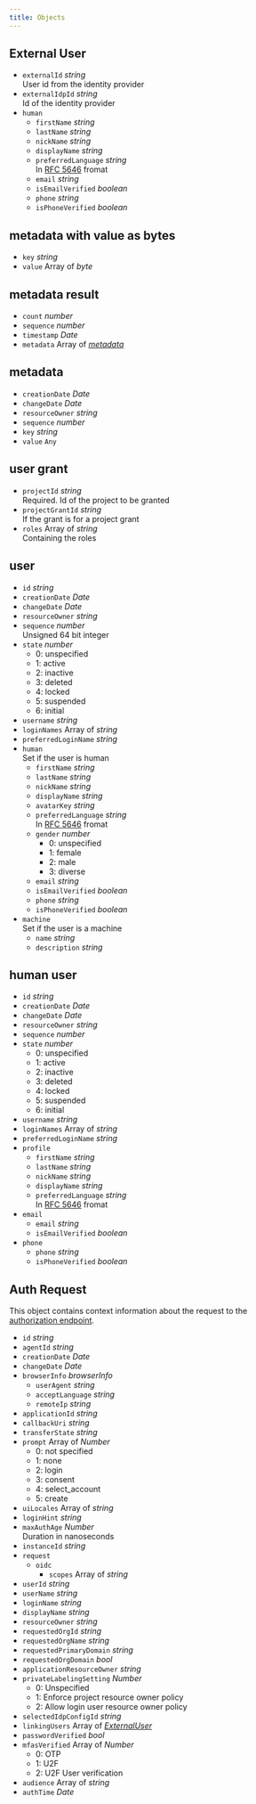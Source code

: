 ```yaml
---
title: Objects
---
```


## External User

- `externalId` *string*  
  User id from the identity provider
- `externalIdpId` *string*  
  Id of the identity provider
- `human`
  - `firstName` *string*
  - `lastName` *string*
  - `nickName` *string*
  - `displayName` *string*
  - `preferredLanguage` *string*  
    In [RFC 5646](https://www.rfc-editor.org/rfc/rfc5646) fromat
  - `email` *string*
  - `isEmailVerified` *boolean*
  - `phone` *string*
  - `isPhoneVerified` *boolean*

## metadata with value as bytes

- `key` *string*
- `value` Array of *byte*

## metadata result

- `count` *number*
- `sequence` *number*
- `timestamp` *Date*
- `metadata` Array of [*metadata*](#metadata)

## metadata

- `creationDate` *Date*
- `changeDate` *Date*
- `resourceOwner` *string*
- `sequence` *number*
- `key` *string*
- `value` `Any`

## user grant

- `projectId` *string*  
  Required. Id of the project to be granted
- `projectGrantId` *string*  
  If the grant is for a project grant
- `roles` Array of *string*  
  Containing the roles

## user

- `id` *string*
- `creationDate` *Date*
- `changeDate` *Date*
- `resourceOwner` *string*
- `sequence` *number*  
  Unsigned 64 bit integer
- `state` *number*  
  <ul><li>0: unspecified</li><li>1: active</li><li>2: inactive</li><li>3: deleted</li><li>4: locked</li><li>5: suspended</li><li>6: initial</li></ul>
- `username` *string*
- `loginNames` Array of *string*
- `preferredLoginName` *string*
- `human`  
  Set if the user is human
  - `firstName` *string*
  - `lastName` *string*
  - `nickName` *string*
  - `displayName` *string*
  - `avatarKey` *string*
  - `preferredLanguage` *string*  
    In [RFC 5646](https://www.rfc-editor.org/rfc/rfc5646) fromat
  - `gender` *number*  
    <ul><li>0: unspecified</li><li>1: female</li><li>2: male</li><li>3: diverse</li></ul>
  - `email` *string*
  - `isEmailVerified` *boolean*
  - `phone` *string*
  - `isPhoneVerified` *boolean*
- `machine`  
  Set if the user is a machine
  - `name` *string*
  - `description` *string*

## human user

- `id` *string*
- `creationDate` *Date*
- `changeDate` *Date*
- `resourceOwner` *string*
- `sequence` *number*
- `state` *number*  
  <ul><li>0: unspecified</li><li>1: active</li><li>2: inactive</li><li>3: deleted</li><li>4: locked</li><li>5: suspended</li><li>6: initial</li></ul>
- `username` *string*
- `loginNames` Array of *string*
- `preferredLoginName` *string*
- `profile`
  - `firstName` *string*
  - `lastName` *string*
  - `nickName` *string*
  - `displayName` *string*
  - `preferredLanguage` *string*  
    In [RFC 5646](https://www.rfc-editor.org/rfc/rfc5646) fromat
- `email`
  - `email` *string*
  - `isEmailVerified` *boolean*
- `phone`
  - `phone` *string*
  - `isPhoneVerified` *boolean*

## Auth Request

This object contains context information about the request to the [authorization endpoint](/docs/apis/openidoauth/endpoints#authorization_endpoint).

- `id` *string*
- `agentId` *string*
- `creationDate` *Date*
- `changeDate` *Date*
- `browserInfo` *browserInfo*
  - `userAgent` *string*
  - `acceptLanguage` *string*
  - `remoteIp` *string*
- `applicationId` *string*
- `callbackUri` *string*
- `transferState` *string*
- `prompt` Array of *Number*  
   <ul><li>0: not specified</li><li>1: none</li><li>2: login</li><li>3: consent</li><li>4: select_account</li><li>5: create</li></ul>
- `uiLocales` Array of *string*
- `loginHint` *string*
- `maxAuthAge` *Number*  
  Duration in nanoseconds
- `instanceId` *string*
- `request`
  - `oidc`
    - `scopes` Array of *string*
- `userId` *string*
- `userName` *string*
- `loginName` *string*
- `displayName` *string*
- `resourceOwner` *string*
- `requestedOrgId` *string*
- `requestedOrgName` *string*
- `requestedPrimaryDomain` *string*
- `requestedOrgDomain` *bool*
- `applicationResourceOwner` *string*
- `privateLabelingSetting` *Number*
  <ul><li>0: Unspecified</li><li>1: Enforce project resource owner policy</li><li>2: Allow login user resource owner policy</li></ul>
- `selectedIdpConfigId` *string*
- `linkingUsers` Array of [*ExternalUser*](#external-user)
- `passwordVerified` *bool*
- `mfasVerified` Array of *Number*  
  <ul><li>0: OTP</li><li>1: U2F</li><li>2: U2F User verification</li></ul>
- `audience` Array of *string*
- `authTime` *Date*
